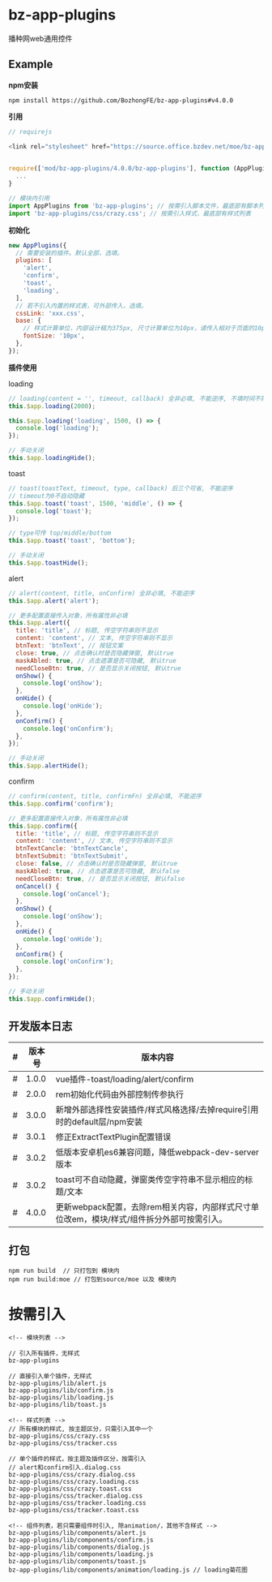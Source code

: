 # bz-app-plugins
播种网web通用控件

## Example

**npm安装**

```shell
npm install https://github.com/BozhongFE/bz-app-plugins#v4.0.0
```

**引用**

```js
// requirejs

<link rel="stylesheet" href="https://source.office.bzdev.net/moe/bz-app-plugins/4.0.0/crazy.css">
      

require(['mod/bz-app-plugins/4.0.0/bz-app-plugins'], function (AppPlugins) {
  ...
}

// 模块内引用
import AppPlugins from 'bz-app-plugins'; // 按需引入脚本文件，最底部有脚本列表
import 'bz-app-plugins/css/crazy.css'; // 按需引入样式，最底部有样式列表
```

**初始化**

```js
new AppPlugins({ 
  // 需要安装的插件。默认全部，选填。
  plugins: [
    'alert',
    'confirm',
    'toast',
    'loading',
  ],
  // 若不引入内置的样式表，可外部传入，选填。
  cssLink: 'xxx.css',
  base: {
    // 样式计算单位，内部设计稿为375px, 尺寸计算单位为10px，请传入相对于页面的10px，选填。
    fontSize: '10px', 
  },
});
```

**插件使用**

loading

```js
// loading(content = '', timeout, callback) 全非必填, 不能逆序, 不填时间不隐藏
this.$app.loading(2000);

this.$app.loading('loading', 1500, () => {
  console.log('loading');
});

// 手动关闭
this.$app.loadingHide();
```

toast

```js
// toast(toastText, timeout, type, callback) 后三个可省, 不能逆序
// timeout为0不自动隐藏
this.$app.toast('toast', 1500, 'middle', () => {
  console.log('toast');
});

// type可传 top/middle/bottom
this.$app.toast('toast', 'bottom');

// 手动关闭
this.$app.toastHide();
```

alert

```js
// alert(content, title, onConfirm) 全非必填, 不能逆序
this.$app.alert('alert');

// 更多配置直接传入对象，所有属性非必填
this.$app.alert({
  title: 'title', // 标题, 传空字符串则不显示
  content: 'content', // 文本, 传空字符串则不显示
  btnText: 'btnText', // 按钮文案
  close: true, // 点击确认时是否隐藏弹窗, 默认true
  maskAbled: true, // 点击遮罩是否可隐藏, 默认true
  needCloseBtn: true, // 是否显示关闭按钮, 默认true
  onShow() {
    console.log('onShow');
  },
  onHide() {
    console.log('onHide');
  },
  onConfirm() {
    console.log('onConfirm');
  },
});

// 手动关闭
this.$app.alertHide();
```

confirm

```js
// confirm(content, title, confirmFn) 全非必填, 不能逆序
this.$app.confirm('confirm');

// 更多配置直接传入对象，所有属性非必填
this.$app.confirm({
  title: 'title', // 标题, 传空字符串则不显示
  content: 'content', // 文本, 传空字符串则不显示
  btnTextCancle: 'btnTextCancle',
  btnTextSubmit: 'btnTextSubmit',
  close: false, // 点击确认时是否隐藏弹窗, 默认true
  maskAbled: true, // 点击遮罩是否可隐藏, 默认false
  needCloseBtn: true, // 是否显示关闭按钮, 默认false
  onCancel() {
    console.log('onCancel');
  },
  onShow() {
    console.log('onShow');
  },
  onHide() {
    console.log('onHide');
  },
  onConfirm() {
    console.log('onConfirm');
  },
});

// 手动关闭
this.$app.confirmHide();
```

## 开发版本日志

|#|版本号|版本内容|
|---|---|---|
|#|1.0.0| vue插件-toast/loading/alert/confirm
|#|2.0.0| rem初始化代码由外部控制传参执行
|#|3.0.0| 新增外部选择性安装插件/样式风格选择/去掉require引用时的default层/npm安装
|#|3.0.1| 修正ExtractTextPlugin配置错误
|#|3.0.2| 低版本安卓机es6兼容问题，降低webpack-dev-server版本
|#|3.0.2| toast可不自动隐藏，弹窗类传空字符串不显示相应的标题/文本
|#|4.0.0| 更新webpack配置，去除rem相关内容，内部样式尺寸单位改em，模块/样式/组件拆分外部可按需引入。

## 打包

```shell
npm run build  // 只打包到 模块内
npm run build:moe // 打包到source/moe 以及 模块内 
```

# 按需引入

```shell
<!-- 模块列表 -->

// 引入所有插件，无样式
bz-app-plugins

// 直接引入单个插件，无样式
bz-app-plugins/lib/alert.js
bz-app-plugins/lib/confirm.js
bz-app-plugins/lib/loading.js
bz-app-plugins/lib/toast.js

<!-- 样式列表 -->
// 所有模块的样式, 按主题区分，只需引入其中一个
bz-app-plugins/css/crazy.css
bz-app-plugins/css/tracker.css

// 单个插件的样式，按主题及插件区分，按需引入
// alert和confirm引入.dialog.css
bz-app-plugins/css/crazy.dialog.css
bz-app-plugins/css/crazy.loading.css
bz-app-plugins/css/crazy.toast.css
bz-app-plugins/css/tracker.dialog.css
bz-app-plugins/css/tracker.loading.css
bz-app-plugins/css/tracker.toast.css

<!-- 组件列表，若只需要组件时引入, 除animation/，其他不含样式 -->
bz-app-plugins/lib/components/alert.js
bz-app-plugins/lib/components/confirm.js
bz-app-plugins/lib/components/dialog.js
bz-app-plugins/lib/components/loading.js
bz-app-plugins/lib/components/toast.js
bz-app-plugins/lib/components/animation/loading.js // loading菊花图

```